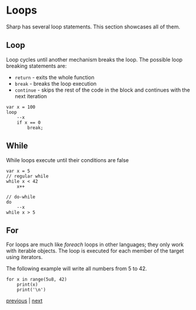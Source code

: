 # Loops
Sharp has several loop statements. This section showcases all of them.

## Loop
Loop cycles until another mechanism breaks the loop.
The possible loop breaking statements are:
- `return` - exits the whole function
- `break` - breaks the loop execution
- `continue` - skips the rest of the code in the block and continues with the next iteration

```
var x = 100
loop
	--x
	if x == 0
		break;
```

## While
While loops execute until their conditions are false
```
var x = 5
// regular while
while x < 42
	x++

// do-while
do
	--x
while x > 5
```

## For
For loops are much like *foreach* loops in other languages; they only work with iterable objects.
The loop is executed for each member of the target using iterators.

The following example will write all numbers from 5 to 42.
```
for x in range(5u8, 42)
	print(x)
	print('\n')
```

[previous](02.05.if.md) | [next](02.06.chaining.md)
